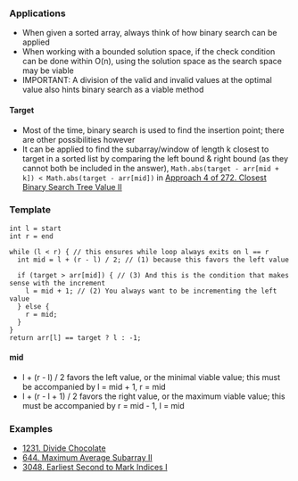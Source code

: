 ### Applications
- When given a sorted array, always think of how binary search can be applied
- When working with a bounded solution space, if the check condition can be done within O(n), using the solution space as the search space may be viable
- IMPORTANT: A division of the valid and invalid values at the optimal value also hints binary search as a viable method

#### Target
- Most of the time, binary search is used to find the insertion point; there are other possibilities however
- It can be applied to find the subarray/window of length k closest to target in a sorted list by comparing the left bound & right bound (as they cannot both be included in the answer), `Math.abs(target - arr[mid + k]) < Math.abs(target - arr[mid])` in [Approach 4 of 272. Closest Binary Search Tree Value II
](https://leetcode.com/problems/closest-binary-search-tree-value-ii/editorial/?envType=study-plan-v2&envId=premium-algo-100)

### Template
```
int l = start
int r = end

while (l < r) { // this ensures while loop always exits on l == r
  int mid = l + (r - l) / 2; // (1) because this favors the left value

  if (target > arr[mid]) { // (3) And this is the condition that makes sense with the increment
    l = mid + 1; // (2) You always want to be incrementing the left value
  } else {
    r = mid;
  }
}
return arr[l] == target ? l : -1;
```

#### mid
- l + (r - l) / 2 favors the left value, or the minimal viable value; this must be accompanied by l = mid + 1, r = mid
- l + (r - l + 1) / 2 favors the right value, or the maximum viable value; this must be accompanied by r = mid - 1, l = mid

### Examples
- [1231. Divide Chocolate](https://leetcode.com/problems/divide-chocolate/?envType=study-plan-v2&envId=premium-algo-100)
- [644. Maximum Average Subarray II](https://leetcode.com/problems/maximum-average-subarray-ii/?envType=study-plan-v2&envId=premium-algo-100)
- [3048. Earliest Second to Mark Indices I](https://leetcode.com/problems/earliest-second-to-mark-indices-i/)
